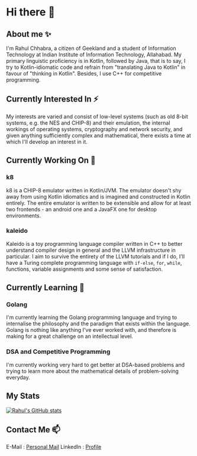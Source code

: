 # Hi there 👋

<!--
**rahulc29/rahulc29** is a ✨ _special_ ✨ repository because its `README.md` (this file) appears on your GitHub profile.

Here are some ideas to get you started:

- 🔭 I’m currently working on ...
- 🌱 I’m currently learning ...
- 👯 I’m looking to collaborate on ...
- 🤔 I’m looking for help with ...
- 💬 Ask me about ...
- 📫 How to reach me: ...
- 😄 Pronouns: ...
- ⚡ Fun fact: ...
-->
## About me ✨
I'm Rahul Chhabra, a citizen of Geekland and a student of Information Technology at Indian Institute of Information Technology, Allahabad.
My primary linguistic proficiency is in Kotlin, followed by Java, that is to say, I try to Kotlin-idiomatic code and refrain from "translating Java to Kotlin" in favour of "thinking in Kotlin". Besides, I use C++ for competitive programming.

## Currently Interested In ⚡
My interests are varied and consist of low-level systems (such as old 8-bit systems, e.g. the NES and CHIP-8) and their emulation, the internal workings of operating systems, cryptography and network security, and given anything sufficiently complex and mathematical, there exists a time at which I'll develop an interest in it.

## Currently Working On 🔭

### k8
k8 is a CHIP-8 emulator written in Kotlin/JVM. The emulator doesn't shy away from using Kotlin idiomatics and is imagined and constructed in Kotlin entirely. The entire emulator is written to be extensible and allow for at least two frontends - an android one and a JavaFX one for desktop environments. 

### kaleido
Kaleido is a toy programming language compiler written in C++ to better understand compiler design in general and the LLVM infrastructure in particular. I aim to survive the entirety of the LLVM tutorials and if I do, I'll have a Turing complete programming language with `if-else`, `for`, `while`, functions, variable assignments and some sense of satisfaction.

## Currently Learning 🌱

### Golang
I'm currently learning the Golang programming language and trying to internalise the philosophy and the paradigm that exists within the language. Golang is nothing like anything I've ever worked with, and therefore is making for a great challenge on an intellectual level.

### DSA and Competitive Programming
I'm currently working very hard to get better at DSA-based problems and trying to learn more about the mathematical details of problem-solving everyday.

## My Stats
[![Rahul's GitHub stats](https://github-readme-stats.vercel.app/api?username=rahulc29&show_icons=true)](https://github.com/anuraghazra/github-readme-stats)

## Contact Me 📫
E-Mail   : [Personal Mail](rahul29112002@gmail.com)
LinkedIn : [Profile](https://www.linkedin.com/in/rahul-chhabra-452a3317b/)
